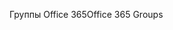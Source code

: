 <span data-ttu-id="407ba-101">Группы Office 365</span><span class="sxs-lookup"><span data-stu-id="407ba-101">Office 365 Groups</span></span>